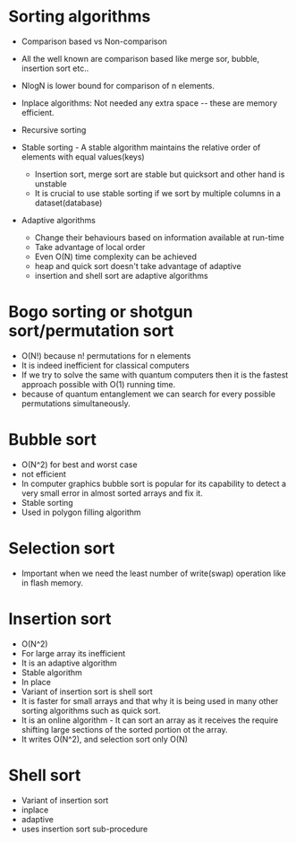 # Sorting algorithms

- Comparison based vs Non-comparison
- All the well known are comparison based like merge sor, bubble, insertion sort etc.. 
- NlogN is lower bound for comparison of n elements.

- Inplace algorithms: Not needed any extra space -- these are memory efficient.
- Recursive sorting
- Stable sorting - A stable algorithm maintains the relative order of elements with equal values(keys)
  - Insertion sort, merge sort are stable but quicksort and other hand is unstable
  - It is crucial to use stable sorting if we sort by multiple columns in a dataset(database)
- Adaptive algorithms
  - Change their behaviours based on information available at run-time
  - Take advantage of local order
  - Even O(N) time complexity can be achieved
  - heap and quick sort doesn't take advantage of adaptive
  - insertion and shell sort are adaptive algorithms

# Bogo sorting or shotgun sort/permutation sort

- O(N!) because n! permutations for n elements
- It is indeed inefficient for classical computers
- If we try to solve the same with quantum computers then it is the fastest approach possible with O(1) running time.
- because of quantum entanglement we can search for every possible permutations simultaneously.

# Bubble sort
- O(N^2) for best and worst case
- not efficient 
- In computer graphics bubble sort is popular for its capability to detect a very small error in almost sorted arrays and fix it.
- Stable sorting
- Used in polygon filling algorithm

# Selection sort
- Important when we need the least number of write(swap) operation like in flash memory.

# Insertion sort
- O(N^2) 
- For large array its inefficient
- It is an adaptive algorithm
- Stable algorithm
- In place
- Variant of insertion sort is shell sort
- It is faster for small arrays and that why it is being used in many other sorting algorithms such as quick sort.
- It is an online algorithm - It can sort an array as it receives the require shifting large sections of the sorted portion ot the array.
- It writes O(N^2), and selection sort only O(N)

# Shell sort
- Variant of insertion sort
- inplace
- adaptive
- uses insertion sort sub-procedure
